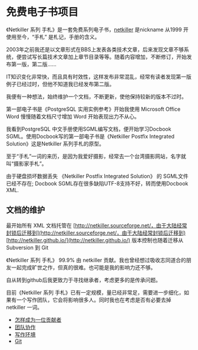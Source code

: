 # 免费电子书项目

《Netkiller 系列 手札》是一套免费系列电子书，[netkiller](http://netkiller.github.io/home/about.html) 是nickname 从1999 开使用至今，“手札” 是札记，手册的含义。

2003年之前我还是以文章形式在BBS上发表各类技术文章，后来发现文章不够系统，便尝试写长篇技术文章加上章节目录等等。随着内容增加，不断修订，开始发布第一版，第二版......

IT知识变化非常快，而且具有时效性，这样发布非常混乱，经常有读者发现第一版例子已经过时，但他不知道我已经发布第二版。

我便有一种想法，始终维护一个文档，不断更新，使他保持较新的版本不过时。

第一部电子书是《PostgreSQL 实用实例参考》开始我使用 Microsoft Office Word 慢慢随着文档尺寸增加 Word 开始表现出力不从心。

我看到PostgreSQL 中文手册使用SGML编写文档，便开始学习Docbook SGML。使用Docbook写的第一部电子书是《Netkiller Postfix Integrated Solution》这是Netkiller 系列手札的原型。

至于“手札”一词的来历，是因为我爱好摄影，经常去一个台湾摄影网站，名字就叫“摄影家手札”。

由于硬盘损坏数据丢失 《Netkiller Postfix Integrated Solution》 的 SGML文件已经不存在; Docbook SGML存在很多缺陷UTF-8支持不好，转而使用Docbook XML.

## 文档的维护

最开始所有 XML 文档托管在 [http://netkiller.sourceforge.net/，由于大陆经常封锁后迁移到](http://netkiller.sourceforge.net/，由于大陆经常封锁后迁移到) [http://netkiller.github.io/](http://netkiller.github.io/) 版本控制也随着迁移从Subversion 到 Git

《Netkiller 系列 手札》 99.9% 由 netkiller 贡献。我也曾经想过吸收志同道合的朋友一起完成旷世之作，但真的很难。也可能是我的影响力还不够。

自从转到github后我更致力于寻找继承者，考虑更多的是传承问题。

目前《Netkiller 系列 手札》已有一定规模，量已经非常足，需要进一步细化，如果有一个写作团队，它会将影响很多人。同时我也在考虑是否有必要去掉 netkiller 一词。

* [怎样成为一位贡献者](https://github.com/netkiller/journal/tree/933d303f01ccc46825cba7fdb0aa5657f5f607ca/article/miscellaneous/contribute.html) 
* [团队协作](https://github.com/netkiller/journal/tree/933d303f01ccc46825cba7fdb0aa5657f5f607ca/article/miscellaneous/teamwork.html)
* [写作环境](https://github.com/netkiller/journal/tree/933d303f01ccc46825cba7fdb0aa5657f5f607ca/article/miscellaneous/workspace.html)
* [Git](https://github.com/netkiller/journal/tree/933d303f01ccc46825cba7fdb0aa5657f5f607ca/article/miscellaneous/git.html)

